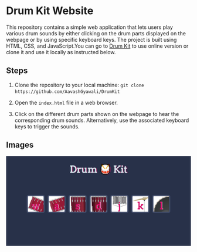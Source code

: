 # Drum Kit Website

This repository contains a simple web application that lets users play various drum sounds by either clicking on the drum parts displayed on the webpage or by using specific keyboard keys. The project is built using HTML, CSS, and JavaScript.You can go to <a href="https://aavashgyawali-drumkit.netlify.app/" target="_blank">Drum Kit</a> to use online version or clone it and use it locally as instructed below.

## Steps

1. Clone the repository to your local machine: `git clone https://github.com/AavashGyawali/DrumKit`

2. Open the `index.html` file in a web browser.

3. Click on the different drum parts shown on the webpage to hear the corresponding drum sounds. Alternatively, use the associated keyboard keys to trigger the sounds.

## Images
![WebPage](./images/readme.PNG)
